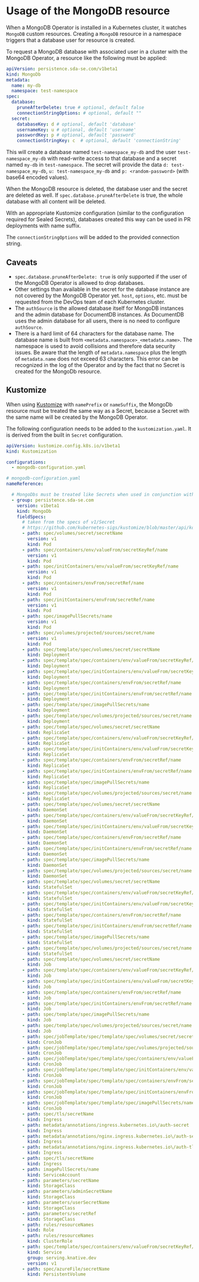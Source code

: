 # Usage of the MongoDB resource

When a MongoDB Operator is installed in a Kubernetes cluster, it watches `MongoDB` custom resources.
Creating a `MongoDB` resource in a namespace triggers that a database user for resource is created.

To request a MongoDB database with associated user in a cluster with the MongoDB Operator, a
resource like the following must be applied:

```yaml
apiVersion: persistence.sda-se.com/v1beta1
kind: MongoDb
metadata:
  name: my-db
  namespace: test-namespace
spec:
  database:
    pruneAfterDelete: true # optional, default false
    connectionStringOptions: # optional, default ""
  secret:
    databaseKey: d # optional, default 'database'
    usernameKey: u # optional, default 'username'
    passwordKey: p # optional, default 'password'
    connectionStringKey: c  # optional, default 'connectionString'
```

This will create a database named `test-namespace_my-db` and the user `test-namespace_my-db` with
read-write access to that database and a secret named `my-db` in `test-namespace`.
The secret will provide the data `d: test-namespace_my-db`, `u: test-namespace_my-db` and
`p: <random-password>` (with base64 encoded values).

When the MongoDB resource is deleted, the database user and the secret are deleted as well.
If `spec.database.pruneAfterDelete` is true, the whole database with all content will be deleted.

With an appropriate Kustomize configuration (similar to the configuration required for Sealed
Secrets), databases created this way can be used in PR deployments with name suffix.

The `connectionStringOptions` will be added to the provided connection string.

## Caveats

* `spec.database.pruneAfterDelete: true` is only supported if the user of the MongoDB Operator is
  allowed to drop databases.
* Other settings than available in the secret for the database instance are not covered by the
  MongoDB Operator yet.
  `host`, `options`, etc. must be requested from the DevOps team of each Kubernetes cluster.
* The `authSource` is the allowed database itself for MongoDB instances and the admin database for
  DocumentDB instances. As DocumentDB uses the admin database for all users, there is no need to
  configure `authSource`.
* There is a hard limit of 64 characters for the database name.
  The database name is built from `<metadata.namespace>_<metadata.name>`.
  The namespace is used to avoid collisions and therefore data security issues.
  Be aware that the length of `metadata.namespace` plus the length of `metadata.name` does not
  exceed 63 characters.
  This error can be recognized in the log of the Operator and by the fact that no Secret is created
  for the MongoDb resource.


## Kustomize

When using [Kustomize](https://kustomize.io/) with `namePrefix` or `nameSuffix`, the MongoDb
resource must be treated the same way as a Secret, because a Secret with the same name will be
created by the MongoDB Operator.

The following configuration needs to be added to the `kustomization.yaml`.
It is derived from the built in `Secret` configuration. 

```yaml
apiVersion: kustomize.config.k8s.io/v1beta1
kind: Kustomization

configurations:
  - mongodb-configuration.yaml
```

```yaml
# mongodb-configuration.yaml
nameReference:

  # MongoDbs must be treated like Secrets when used in conjunction with name suffix or prefix
  - group: persistence.sda-se.com
    version: v1beta1
    kind: MongoDb
    fieldSpecs:
      # taken from the specs of v1/Secret
      # https://github.com/kubernetes-sigs/kustomize/blob/master/api/konfig/builtinpluginconsts/namereference.go#L120
      - path: spec/volumes/secret/secretName
        version: v1
        kind: Pod
      - path: spec/containers/env/valueFrom/secretKeyRef/name
        version: v1
        kind: Pod
      - path: spec/initContainers/env/valueFrom/secretKeyRef/name
        version: v1
        kind: Pod
      - path: spec/containers/envFrom/secretRef/name
        version: v1
        kind: Pod
      - path: spec/initContainers/envFrom/secretRef/name
        version: v1
        kind: Pod
      - path: spec/imagePullSecrets/name
        version: v1
        kind: Pod
      - path: spec/volumes/projected/sources/secret/name
        version: v1
        kind: Pod
      - path: spec/template/spec/volumes/secret/secretName
        kind: Deployment
      - path: spec/template/spec/containers/env/valueFrom/secretKeyRef/name
        kind: Deployment
      - path: spec/template/spec/initContainers/env/valueFrom/secretKeyRef/name
        kind: Deployment
      - path: spec/template/spec/containers/envFrom/secretRef/name
        kind: Deployment
      - path: spec/template/spec/initContainers/envFrom/secretRef/name
        kind: Deployment
      - path: spec/template/spec/imagePullSecrets/name
        kind: Deployment
      - path: spec/template/spec/volumes/projected/sources/secret/name
        kind: Deployment
      - path: spec/template/spec/volumes/secret/secretName
        kind: ReplicaSet
      - path: spec/template/spec/containers/env/valueFrom/secretKeyRef/name
        kind: ReplicaSet
      - path: spec/template/spec/initContainers/env/valueFrom/secretKeyRef/name
        kind: ReplicaSet
      - path: spec/template/spec/containers/envFrom/secretRef/name
        kind: ReplicaSet
      - path: spec/template/spec/initContainers/envFrom/secretRef/name
        kind: ReplicaSet
      - path: spec/template/spec/imagePullSecrets/name
        kind: ReplicaSet
      - path: spec/template/spec/volumes/projected/sources/secret/name
        kind: ReplicaSet
      - path: spec/template/spec/volumes/secret/secretName
        kind: DaemonSet
      - path: spec/template/spec/containers/env/valueFrom/secretKeyRef/name
        kind: DaemonSet
      - path: spec/template/spec/initContainers/env/valueFrom/secretKeyRef/name
        kind: DaemonSet
      - path: spec/template/spec/containers/envFrom/secretRef/name
        kind: DaemonSet
      - path: spec/template/spec/initContainers/envFrom/secretRef/name
        kind: DaemonSet
      - path: spec/template/spec/imagePullSecrets/name
        kind: DaemonSet
      - path: spec/template/spec/volumes/projected/sources/secret/name
        kind: DaemonSet
      - path: spec/template/spec/volumes/secret/secretName
        kind: StatefulSet
      - path: spec/template/spec/containers/env/valueFrom/secretKeyRef/name
        kind: StatefulSet
      - path: spec/template/spec/initContainers/env/valueFrom/secretKeyRef/name
        kind: StatefulSet
      - path: spec/template/spec/containers/envFrom/secretRef/name
        kind: StatefulSet
      - path: spec/template/spec/initContainers/envFrom/secretRef/name
        kind: StatefulSet
      - path: spec/template/spec/imagePullSecrets/name
        kind: StatefulSet
      - path: spec/template/spec/volumes/projected/sources/secret/name
        kind: StatefulSet
      - path: spec/template/spec/volumes/secret/secretName
        kind: Job
      - path: spec/template/spec/containers/env/valueFrom/secretKeyRef/name
        kind: Job
      - path: spec/template/spec/initContainers/env/valueFrom/secretKeyRef/name
        kind: Job
      - path: spec/template/spec/containers/envFrom/secretRef/name
        kind: Job
      - path: spec/template/spec/initContainers/envFrom/secretRef/name
        kind: Job
      - path: spec/template/spec/imagePullSecrets/name
        kind: Job
      - path: spec/template/spec/volumes/projected/sources/secret/name
        kind: Job
      - path: spec/jobTemplate/spec/template/spec/volumes/secret/secretName
        kind: CronJob
      - path: spec/jobTemplate/spec/template/spec/volumes/projected/sources/secret/name
        kind: CronJob
      - path: spec/jobTemplate/spec/template/spec/containers/env/valueFrom/secretKeyRef/name
        kind: CronJob
      - path: spec/jobTemplate/spec/template/spec/initContainers/env/valueFrom/secretKeyRef/name
        kind: CronJob
      - path: spec/jobTemplate/spec/template/spec/containers/envFrom/secretRef/name
        kind: CronJob
      - path: spec/jobTemplate/spec/template/spec/initContainers/envFrom/secretRef/name
        kind: CronJob
      - path: spec/jobTemplate/spec/template/spec/imagePullSecrets/name
        kind: CronJob
      - path: spec/tls/secretName
        kind: Ingress
      - path: metadata/annotations/ingress.kubernetes.io\/auth-secret
        kind: Ingress
      - path: metadata/annotations/nginx.ingress.kubernetes.io\/auth-secret
        kind: Ingress
      - path: metadata/annotations/nginx.ingress.kubernetes.io\/auth-tls-secret
        kind: Ingress
      - path: spec/tls/secretName
        kind: Ingress
      - path: imagePullSecrets/name
        kind: ServiceAccount
      - path: parameters/secretName
        kind: StorageClass
      - path: parameters/adminSecretName
        kind: StorageClass
      - path: parameters/userSecretName
        kind: StorageClass
      - path: parameters/secretRef
        kind: StorageClass
      - path: rules/resourceNames
        kind: Role
      - path: rules/resourceNames
        kind: ClusterRole
      - path: spec/template/spec/containers/env/valueFrom/secretKeyRef/name
        kind: Service
        group: serving.knative.dev
        version: v1
      - path: spec/azureFile/secretName
        kind: PersistentVolume

```
